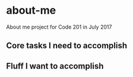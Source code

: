 # about-me
About me project for Code 201 in July 2017

## Core tasks I need to accomplish

## Fluff I want to accomplish
